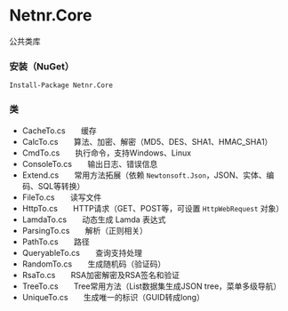 # Netnr.Core
公共类库

### 安装（NuGet）
```
Install-Package Netnr.Core
```

### 类
- CacheTo.cs　　缓存
- CalcTo.cs　　算法、加密、解密（MD5、DES、SHA1、HMAC_SHA1）
- CmdTo.cs　　执行命令，支持Windows、Linux
- ConsoleTo.cs　　输出日志、错误信息
- Extend.cs　　常用方法拓展（依赖 `Newtonsoft.Json`，JSON、实体、编码、SQL等转换）
- FileTo.cs　　读写文件
- HttpTo.cs　　HTTP请求（GET、POST等，可设置 `HttpWebRequest` 对象）
- LamdaTo.cs　　动态生成 Lamda 表达式
- ParsingTo.cs　　解析（正则相关）
- PathTo.cs　　路径
- QueryableTo.cs　　查询支持处理
- RandomTo.cs　　生成随机码（验证码）
- RsaTo.cs　　RSA加密解密及RSA签名和验证
- TreeTo.cs　　Tree常用方法（List数据集生成JSON tree，菜单多级导航）
- UniqueTo.cs　　生成唯一的标识（GUID转成long）